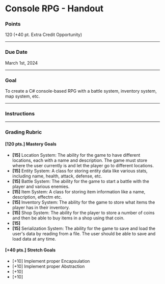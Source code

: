 # Console RPG - Handout

### Points
120 (+40 pt. Extra Credit Opportunity)

---

### Due Date
March 1st, 2024

---

### Goal
To create a C# console-based RPG with a battle system, inventory system, map system, etc.

---

### Instructions


---

### Grading Rubric


#### [120 pts.] Mastery Goals
- **[15]** Location System: The ability for the game to have different locations, each with a name and description. The game must store where the user currently is and let the player go to different locations.
- **[15]** Entity System: A class for storing entity data like various stats, including name, health, attack, defense, etc.
- **[15]** Battle System: The ability for the game to start a battle with the player and various enemies.
- **[15]** Item System: A class for storing item information like a name, description, effectm etc.
- **[15]** Inventory System: The ability for the game to store what items the player has in their inventory.
- **[15]** Shop System: The ability for the player to store a number of coins and then be able to buy items in a shop using that coin.
- **[15]** 
- **[15]** Serialization System: The ability for the game to save and load the user's data by reading from a file. The user should be able to save and load data at any time.

#### [+40 pts.] Stretch Goals
- [+10] Implement proper Encapsulation
- [+10] Implement proper Abstraction
- [+10] 
- [+10] 
